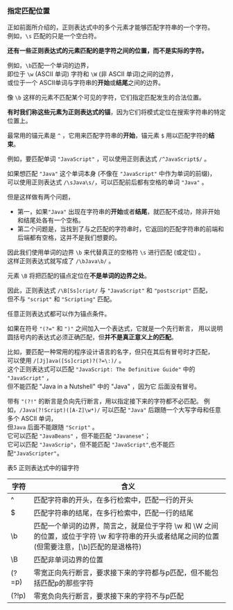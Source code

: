 ### 指定匹配位置

正如前面所介绍的，正则表达式中的多个元素才能够匹配字符串的一个字符。  
例如，`\s` 匹配的只是一个空白符。  

**还有一些正则表达式的元素匹配的是字符之间的位置，而不是实际的字符。**  

例如，`\b`匹配一个单词的边界，  
即位于 `\w` (ASCII 单词) 字符和 `\W` (非 ASCII 单词)之间的边界，  
或位于一个 ASCII单词与字符串的**开始**或**结尾**之间的边界。  

像 `\b` 这样的元素不匹配某个可见的字符，它们指定匹配发生的合法位置。  

**有时我们称这些元素为正则表达式的锚**，因为它们将模式定位在搜索字符串的特定位置上。

最常用的锚元素是 `^` ，它用来匹配字符串的**开始**，锚元素 `$` 用以匹配字符的**结束**。  

例如，要匹配单词 `"JavaScript"` ，可以使用正则表达式 `/^JavaScript$/` 。  

如果想匹配 `"Java"` 这个单词本身 (不像在 `"JavaScript"` 中作为单词的前缀)，  
可以使用正则表达式 `/\sJava\s/`，可以匹配前后都有空格的单词 `"Java"` 。  

但是这样做有两个问题，  

 - 第一，如果`"Java"` 出现在字符串的**开始**或者**结尾**，就匹配不成功，除非开始和结尾处各有一个空格。  
 - 第二个问题是，当找到了与之匹配的字符串时，它返回的匹配字符串的前端和后端都有空格，这并不是我们想要的。  
 
因此我们使用单词的边界 `\b` 来代替真正的空格符 `\s` 进行匹配 (或定位) 。  
这样正则表达式就写成了 `/\bJava\b/` 。

元素 `\B` 将把匹配的锚点定位在**不是单词的边界之处**。  

因此，正则表达式 `/\B[Ss]cript/` 与 `"JavaScript"` 和 `"postscript"` 匹配，  
但不与 `"script"` 和 `"Scripting"` 匹配。  

任意正则表达式都可以作为锚点条件。  

如果在符号 `"(?="` 和 `")"` 之间加入一个表达式，它就是一个<red>先行断言</red>，
用以说明圆括号内的表达式必须正确匹配，但**并不是真正意义上的匹配**。  

比如，要匹配一种常用的程序设计语言的名字，但只在其后有冒号时才匹配，  
可以使用 `/[Jj]ava([Ss]cript)?(?=\:)/` 。  
这个正则表达式可以匹配 `"JavaScript: The Definitive Guide"` 中的  `"JavaScript"` ，  
但不能匹配 "Java in a Nutshell" 中的 "Java" ，因为它 后面没有冒号。

带有 `"(?!"` 的断言是<red>负向先行断言</red>，用以指定接下来的字符都不必匹配。
例如，`/Java(?!Script)([A-Z]\w*)/` 可以匹配 `"Java"` 后跟随一个大写字母和任意多个 ASCII 单词，   
但`Java` 后面不能跟随 `"Script"` 。  
它可以匹配 `"JavaBeans"` ，但不能匹配 `"Javanese"`；  
它可以匹配 `"JavaScrip"`，但不能匹配 `"JavaScript"`,也不能匹配`"JavaScripter"`。  

表5 正则表达式中的锚字符

<table>
	<thead>
		<tr><th>字符</th><th>含义</th></tr>
	</thead>
	<tbody>
		<tr><td>^</td><td>匹配字符串的开头，在多行检索中，匹配一行的开头</td></tr>
		<tr><td>$</td><td>匹配字符串的结尾，在多行检索中，匹配一行的结尾</td></tr>
		<tr><td>\b</td><td>匹配一个单词的边界，简言之，就是位于字符 \w 和 \W 之间的位置，或位于字符 \w 和字符串的开头或者结尾之间的位置(但需要注意，[\b]匹配的是退格符)</td></tr>
		<tr><td>\B</td><td>匹配非单词边界的位置</td></tr>
		<tr><td>(?=p)</td><td>零宽正向先行断言，要求接下来的字符都与p匹配，但不能包括匹配p的那些字符</td></tr>
		<tr><td>(?!p)</td><td>零宽负向先行断言，要求接下来的字符不与p匹配</td></tr>
	</tbody>
</table>
    
      